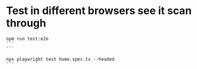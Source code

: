 # Test in different browsers see it scan through
````
npm run test:e2e
```
```

npx playwright test home.spec.ts --headed
```
